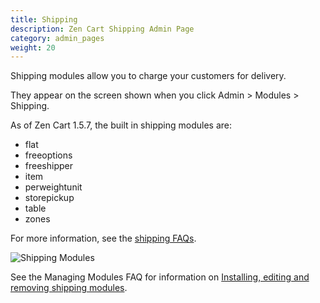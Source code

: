 ```yaml
---
title: Shipping
description: Zen Cart Shipping Admin Page 
category: admin_pages
weight: 20
---
```


Shipping modules allow you to charge your customers for delivery. 

They appear on the screen shown when you click Admin > Modules > Shipping.

As of Zen Cart 1.5.7, the built in shipping modules are: 

- flat 
- freeoptions 
- freeshipper 
- item
- perweightunit
- storepickup
- table
- zones  

For more information, see the [shipping FAQs](/user/shipping/). 

![Shipping Modules](/images/shipping_modules.png)

See the Managing Modules FAQ for information on [Installing, editing and removing shipping modules](/user/admin_pages/modules/management/).
